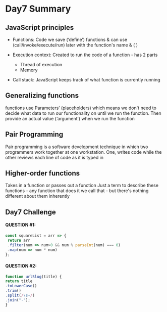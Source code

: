 # Day7 Summary

## JavaScript principles
- Functions: Code we save (‘define’) functions & can use (call/invoke/execute/run) later with the function's name & ( )

- Execution context: Created to run the code of a function - has 2 parts
   - Thread of execution
   - Memory

- Call stack:  JavaScript keeps track of what function is currently running 

## Generalizing functions
functions use Parameters’ (placeholders)  which means we don't need to decide what data to run our functionality on until we run the function. Then provide an actual value (‘argument’) when we run the function

## Pair Programming
Pair programming is a software development technique in which two programmers work together at one workstation. One, writes code while the other reviews each line of code as it is typed in

## Higher-order functions
Takes in a function or passes out a function Just a term to describe these functions - any function that does it we call that - but there's nothing different about them inherently


## Day7 Challenge
#### QUESTION #1:
```javascript
const squareList = arr => {
 return arr
 .filter(num => num>0 && num % parseInt(num) === 0)
 .map(num => num * num)
};

```
#### QUESTION #2:
```javascript
function urlSlug(title) {
return title
.toLowerCase()
.trim()
.split(/\s+/)
.join("-");
}
```


